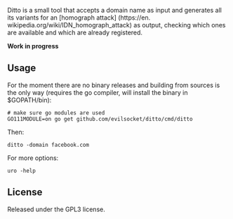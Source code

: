 Ditto is a small tool that accepts a domain name as input and generates all its variants for an [homograph attack]
(https://en.
wikipedia.org/wiki/IDN_homograph_attack) as output, checking which ones are available and which are already registered.

**Work in progress**

## Usage

For the moment there are no binary releases and building from sources is the only way (requires the go compiler, 
will install the binary in $GOPATH/bin):

    # make sure go modules are used
    GO111MODULE=on go get github.com/evilsocket/ditto/cmd/ditto

Then:

    ditto -domain facebook.com

For more options:
    
    uro -help

## License

Released under the GPL3 license.
